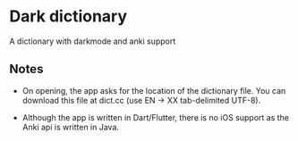 # Dark dictionary

A dictionary with darkmode and anki support

## Notes

* On opening, the app asks for the location of the dictionary file. You can download this file at dict.cc (use EN -> XX tab-delimited UTF-8).

* Although the app is written in Dart/Flutter, there is no iOS support as the Anki api is written in Java.
